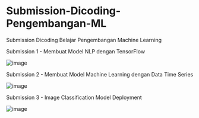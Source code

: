 # Submission-Dicoding-Pengembangan-ML
Submission Dicoding Belajar Pengembangan Machine Learning

Submission 1 - Membuat Model NLP dengan TensorFlow

![image](https://user-images.githubusercontent.com/73092053/149523223-dd47cd33-5216-4280-a8fc-e83d84f94014.png)


Submission 2 - Membuat Model Machine Learning dengan Data Time Series

![image](https://user-images.githubusercontent.com/73092053/149523327-5ca2314e-d18b-48cc-95c0-d2791e5bda11.png)


Submission 3 - Image Classification Model Deployment

![image](https://user-images.githubusercontent.com/73092053/149523466-f1ebfcf7-d433-411e-a029-a60768561004.png)

